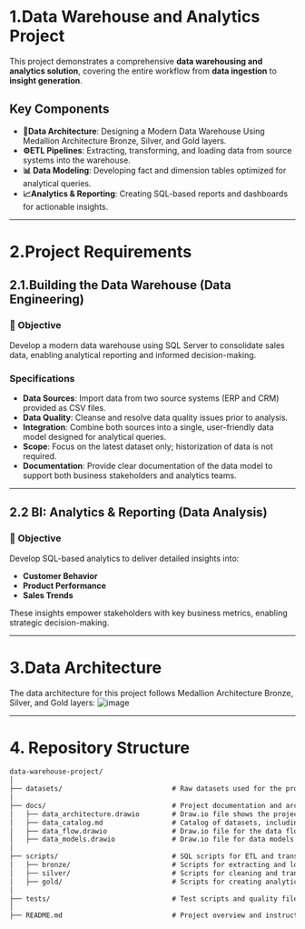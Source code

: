 # 1.Data Warehouse and Analytics Project
This project demonstrates a comprehensive **data warehousing and analytics solution**, covering the entire workflow from **data ingestion** to **insight generation**.

## **Key Components**
- **📂Data Architecture**: Designing a Modern Data Warehouse Using Medallion Architecture Bronze, Silver, and Gold layers.
- **⚙️ETL Pipelines**: Extracting, transforming, and loading data from source systems into the warehouse.
- **📊 Data Modeling**: Developing fact and dimension tables optimized for analytical queries.
- **📈Analytics & Reporting**: Creating SQL-based reports and dashboards for actionable insights.

---
# 2.Project Requirements
## 2.1.Building the Data Warehouse (Data Engineering)
### 🎯 Objective
Develop a modern data warehouse using SQL Server to consolidate sales data, enabling analytical reporting and informed decision-making.

### Specifications
- **Data Sources**: Import data from two source systems (ERP and CRM) provided as CSV files.
- **Data Quality**: Cleanse and resolve data quality issues prior to analysis.
- **Integration**: Combine both sources into a single, user-friendly data model designed for analytical queries.
- **Scope**: Focus on the latest dataset only; historization of data is not required.
- **Documentation**: Provide clear documentation of the data model to support both business stakeholders and analytics teams.

---

## 2.2 BI: Analytics & Reporting (Data Analysis)
### 🎯 Objective
Develop SQL-based analytics to deliver detailed insights into:
- **Customer Behavior**
- **Product Performance**
- **Sales Trends**

These insights empower stakeholders with key business metrics, enabling strategic decision-making.

----
# 3.Data Architecture
The data architecture for this project follows Medallion Architecture Bronze, Silver, and Gold layers:
![image](https://github.com/user-attachments/assets/c4c6d5de-d0dc-4fcf-9d34-a571c4fa641f)

---
# 4. Repository Structure
````markdown
data-warehouse-project/
│
├── datasets/                           # Raw datasets used for the project (ERP and CRM data)
│
├── docs/                               # Project documentation and architecture details
│   ├── data_architecture.drawio        # Draw.io file shows the project's architecture
│   ├── data_catalog.md                 # Catalog of datasets, including field descriptions and metadata
│   ├── data_flow.drawio                # Draw.io file for the data flow diagram
│   ├── data_models.drawio              # Draw.io file for data models (star schema)
│
├── scripts/                            # SQL scripts for ETL and transformations
│   ├── bronze/                         # Scripts for extracting and loading raw data
│   ├── silver/                         # Scripts for cleaning and transforming data
│   ├── gold/                           # Scripts for creating analytical models
│
├── tests/                              # Test scripts and quality files
│
├── README.md                           # Project overview and instructions






